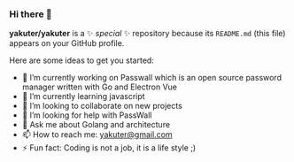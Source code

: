 ### Hi there 👋

**yakuter/yakuter** is a ✨ _special_ ✨ repository because its `README.md` (this file) appears on your GitHub profile.

Here are some ideas to get you started:

- 🔭 I’m currently working on Passwall which is an open source password manager written with Go and Electron Vue
- 🌱 I’m currently learning javascript
- 👯 I’m looking to collaborate on new projects
- 🤔 I’m looking for help with PassWall
- 💬 Ask me about Golang and architecture
- 📫 How to reach me: yakuter@gmail.com
- ⚡ Fun fact: Coding is not a job, it is a life style ;)
